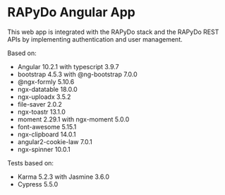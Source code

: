 # RAPyDo Angular App

This web app is integrated with the RAPyDo stack and the RAPyDo REST APIs by implementing authentication and user management.

Based on:

- Angular 10.2.1 with typescript 3.9.7
- bootstrap 4.5.3 with @ng-bootstrap 7.0.0
- @ngx-formly 5.10.6
- ngx-datatable 18.0.0
- ngx-uploadx 3.5.2
- file-saver 2.0.2
- ngx-toastr 13.1.0
- moment 2.29.1 with ngx-moment 5.0.0
- font-awesome 5.15.1
- ngx-clipboard 14.0.1
- angular2-cookie-law 7.0.1
- ngx-spinner 10.0.1

Tests based on:

- Karma 5.2.3 with Jasmine 3.6.0
- Cypress 5.5.0

